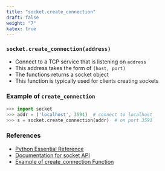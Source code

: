 ```yaml
---
title: "socket.create_connection"
draft: false
weight: "7"
katex: true
---
```


### `socket.create_connection(address)`
- Connect to a TCP service that is listening on `address`
- This address takes the form of `(host, port)`
- The functions returns a socket object
- This function is typically used for clients creating sockets

### Example of `create_connection`

```python
>>> import socket
>>> addr = ('localhost', 3591)  # connect to localhost
>>> s = socket.create_connection(addr)  # on port 3591
```

### References
- [Python Essential Reference](http://index-of.co.uk/Python/Python%20Essential%20Reference,%20Fourth%20Edition.pdf)
- [Documentation for socket API](https://docs.python.org/3/library/socket.html)
- [Example of create_connection Function](https://pythontic.com/modules/socket/create_connection)
